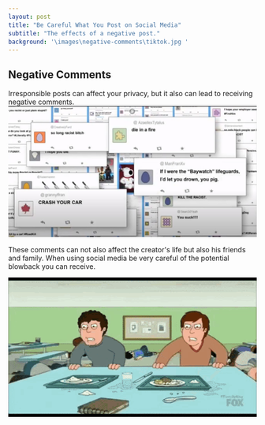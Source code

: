 ```yaml
---
layout: post
title: "Be Careful What You Post on Social Media"
subtitle: "The effects of a negative post."
background: '\images\negative-comments\tiktok.jpg '
---
```


## Negative Comments 
Irresponsible posts can affect your privacy, but it also can lead to receiving negative comments.
![Comments page](\images\negative-comments\comment.png)

 These comments can not also affect the creator's life but also his friends and family. When using social media be very careful of the potential blowback you can receive.
 
 ![Mob page](\images\negative-comments\mob.gif)